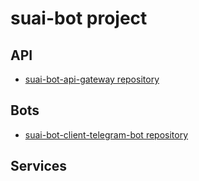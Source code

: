 # suai-bot project

## API
- [suai-bot-api-gateway repository](https://github.com/callmemars1/suai-bot-api-gateway)  
## Bots
- [suai-bot-client-telegram-bot repository](https://github.com/KuranovaPolina/suai-bot-client-telegram-bot)  
## Services
